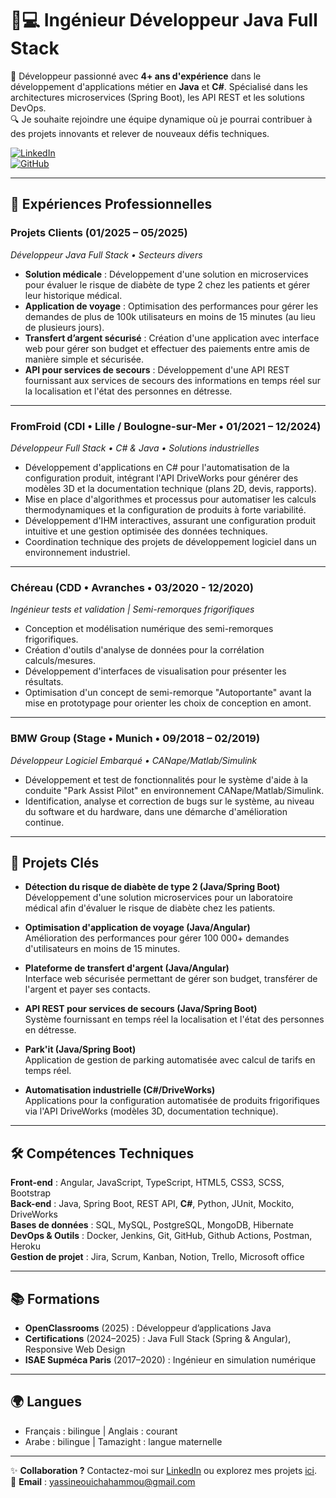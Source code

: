 # 👨💻 Ingénieur Développeur Java Full Stack  
🚀 Développeur passionné avec **4+ ans d'expérience** dans le développement d'applications métier en **Java** et **C#**. Spécialisé dans les architectures microservices (Spring Boot), les API REST et les solutions DevOps.  
🔍 Je souhaite rejoindre une équipe dynamique où je pourrai contribuer à des projets innovants et relever de nouveaux défis techniques.  

[![LinkedIn](https://img.shields.io/badge/LinkedIn-Connect-blue?style=flat&logo=linkedin)](https://www.linkedin.com/in/yassine-ouicha-hammou/)  
[![GitHub](https://img.shields.io/badge/GitHub-Follow-black?style=flat&logo=github)](https://github.com/YassineOuicha)

---

## 💼 Expériences Professionnelles

### **Projets Clients** (01/2025 – 05/2025)  
_Développeur Java Full Stack • Secteurs divers_  
- **Solution médicale** : Développement d'une solution en microservices pour évaluer le risque de diabète de type 2 chez les patients et gérer leur historique médical.  
- **Application de voyage** : Optimisation des performances pour gérer les demandes de plus de 100k utilisateurs en moins de 15 minutes (au lieu de plusieurs jours).  
- **Transfert d’argent sécurisé** : Création d'une application avec interface web pour gérer son budget et effectuer des paiements entre amis de manière simple et sécurisée.  
- **API pour services de secours** : Développement d'une API REST fournissant aux services de secours des informations en temps réel sur la localisation et l'état des personnes en détresse.  

---

### **FromFroid** (CDI • Lille / Boulogne-sur-Mer • 01/2021 – 12/2024)  
_Développeur Full Stack • C# & Java • Solutions industrielles_  
- Développement d'applications en C# pour l'automatisation de la configuration produit, intégrant l'API DriveWorks pour générer des modèles 3D et la documentation technique (plans 2D, devis, rapports).  
- Mise en place d'algorithmes et processus pour automatiser les calculs thermodynamiques et la configuration de produits à forte variabilité.  
- Développement d'IHM interactives, assurant une configuration produit intuitive et une gestion optimisée des données techniques.  
- Coordination technique des projets de développement logiciel dans un environnement industriel.  

---

### **Chéreau** (CDD • Avranches • 03/2020 - 12/2020)  
_Ingénieur tests et validation | Semi-remorques frigorifiques_  
- Conception et modélisation numérique des semi-remorques frigorifiques.  
- Création d'outils d'analyse de données pour la corrélation calculs/mesures.  
- Développement d'interfaces de visualisation pour présenter les résultats.  
- Optimisation d'un concept de semi-remorque "Autoportante" avant la mise en prototypage pour orienter les choix de conception en amont.  

---

### **BMW Group** (Stage • Munich • 09/2018 – 02/2019)  
_Développeur Logiciel Embarqué • CANape/Matlab/Simulink_  
- Développement et test de fonctionnalités pour le système d'aide à la conduite "Park Assist Pilot" en environnement CANape/Matlab/Simulink.  
- Identification, analyse et correction de bugs sur le système, au niveau du software et du hardware, dans une démarche d'amélioration continue.  

---

## 🚀 Projets Clés  
- **Détection du risque de diabète de type 2 (Java/Spring Boot)**  
  Développement d'une solution microservices pour un laboratoire médical afin d'évaluer le risque de diabète chez les patients.  

- **Optimisation d'application de voyage (Java/Angular)**  
  Amélioration des performances pour gérer 100 000+ demandes d'utilisateurs en moins de 15 minutes.  

- **Plateforme de transfert d'argent (Java/Angular)**  
  Interface web sécurisée permettant de gérer son budget, transférer de l'argent et payer ses contacts.  

- **API REST pour services de secours (Java/Spring Boot)**  
  Système fournissant en temps réel la localisation et l'état des personnes en détresse.  

- **Park'it (Java/Spring Boot)**  
  Application de gestion de parking automatisée avec calcul de tarifs en temps réel.  

- **Automatisation industrielle (C#/DriveWorks)**  
  Applications pour la configuration automatisée de produits frigorifiques via l'API DriveWorks (modèles 3D, documentation technique).  

---

## 🛠 Compétences Techniques  
**Front-end** : Angular, JavaScript, TypeScript, HTML5, CSS3, SCSS, Bootstrap  
**Back-end** : Java, Spring Boot, REST API, **C#**, Python, JUnit, Mockito, DriveWorks  
**Bases de données** : SQL, MySQL, PostgreSQL, MongoDB, Hibernate  
**DevOps & Outils** : Docker, Jenkins, Git, GitHub, Github Actions, Postman, Heroku  
**Gestion de projet** : Jira, Scrum, Kanban, Notion, Trello, Microsoft office 

---

## 📚 Formations  
- **OpenClassrooms** (2025) : Développeur d’applications Java  
- **Certifications** (2024–2025) : Java Full Stack (Spring & Angular), Responsive Web Design  
- **ISAE Supméca Paris** (2017–2020) : Ingénieur en simulation numérique  

---

## 🌍 Langues  
- Français : bilingue | Anglais : courant  
- Arabe : bilingue | Tamazight : langue maternelle  

---

✨ **Collaboration ?** Contactez-moi sur [LinkedIn](https://www.linkedin.com/in/yassine-ouicha-hammou/) ou explorez mes projets [ici](https://github.com/YassineOuicha).  
📧 **Email** : yassineouichahammou@gmail.com
